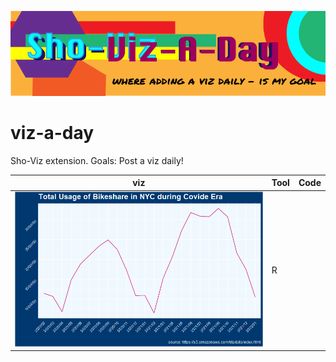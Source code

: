 
![](img/viz-a-day.png)


# viz-a-day
Sho-Viz extension.  Goals: Post a viz daily!

viz|Tool|Code
-|-|-
![](viz/citibike_plot.png)|R|
